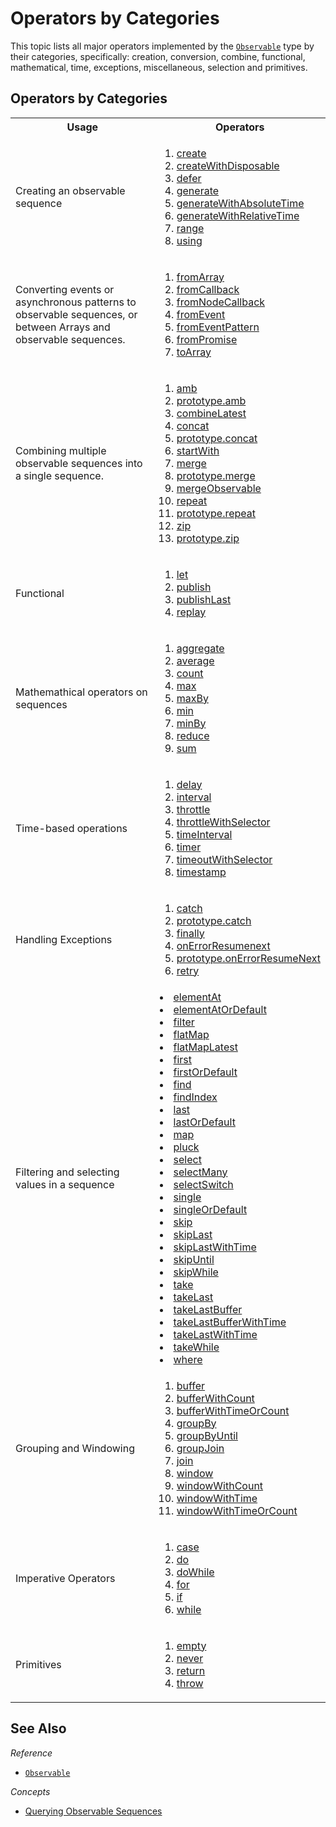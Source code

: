 # Operators by Categories #

This topic lists all major operators implemented by the [`Observable`](https://github.com/Reactive-Extensions/RxJS/blob/master/doc/api/core/observable.md) type by their categories, specifically: creation, conversion, combine, functional, mathematical, time, exceptions, miscellaneous, selection and primitives.

## Operators by Categories ##

<table>

   <th>Usage</th><th>Operators</th>
   <tr>
      <td>Creating an observable sequence</td>
      <td>
      <ol>
      <li><a href="https://github.com/Reactive-Extensions/RxJS/blob/master/doc/api/core/observable.md#rxobservablecreatesubscribe">create</a></li>
      <li><a href="https://github.com/Reactive-Extensions/RxJS/blob/master/doc/api/core/observable.md#rxobservablecreatewithdisposablesubscribe">createWithDisposable</a></li>
      <li><a href="https://github.com/Reactive-Extensions/RxJS/blob/master/doc/api/core/observable.md#rxobservabledeferobservablefactory">defer</a></li>
      <li><a href="https://github.com/Reactive-Extensions/RxJS/blob/master/doc/api/core/observable.md#rxobservablegenerateinitialstate-condition-iterate-resultselector-scheduler">generate</a></li>
      <li><a href="https://github.com/Reactive-Extensions/RxJS/blob/master/doc/api/core/observable.md#rxobservablegeneratewithabsolutetimeinitialstate-condition-iterate-resultselector-timeselector-scheduler">generateWithAbsoluteTime</a></li>
      <li><a href="https://github.com/Reactive-Extensions/RxJS/blob/master/doc/api/core/observable.md#rxobservablegenerateinitialstate-condition-iterate-resultselector-scheduler">generateWithRelativeTime</a></li>
      <li><a href="https://github.com/Reactive-Extensions/RxJS/blob/master/doc/api/core/observable.md#rxobservablerangestart-count-scheduler">range</a></li>
      <li><a href="https://github.com/Reactive-Extensions/RxJS/blob/master/doc/api/core/observable.md#rxobservableusingresourcefactory-observablefactory">using</a></li>
      </ol>
      </td>
   </tr>
   <tr>
      <td>Converting events or asynchronous patterns to observable sequences, or between Arrays and observable sequences.</td>
      <td>
      	<ol>
      	<li><a href="https://github.com/Reactive-Extensions/RxJS/blob/master/doc/api/core/observable.md#rxobservablefromarrayarray-scheduler">fromArray</a></li>
      	<li><a href="https://github.com/Reactive-Extensions/RxJS/blob/master/doc/api/core/observable.md#rxobservablefromcallbackfunc-scheduler-context">fromCallback</a></li>
      	<li><a href="https://github.com/Reactive-Extensions/RxJS/blob/master/doc/api/core/observable.md#rxobservablefromnodecallbackfunc-scheduler-context">fromNodeCallback</a></li>
      	<li><a href="https://github.com/Reactive-Extensions/RxJS/blob/master/doc/api/core/observable.md#rxobservablefromeventelement-eventname">fromEvent</a></li>
      	<li><a href="https://github.com/Reactive-Extensions/RxJS/blob/master/doc/api/core/observable.md#rxobservablefromeventpatternaddhandler-removehandler">fromEventPattern</a></li>
      	<li><a href="https://github.com/Reactive-Extensions/RxJS/blob/master/doc/api/core/observable.md#rxobservablefrompromisepromise">fromPromise</a></li>
      	<li><a href="https://github.com/Reactive-Extensions/RxJS/blob/master/doc/api/core/observable.md#rxobservableprototypetoarray">toArray</a></li>
      	</ol>
      </td>
   </tr>
   <tr>
   <td>
   Combining multiple observable sequences into a single sequence.
   </td>
   <td>
   <ol>
   <li><a href="https://github.com/Reactive-Extensions/RxJS/blob/master/doc/api/core/observable.md#rxobservableambargs">amb</a></li>
   <li><a href="https://github.com/Reactive-Extensions/RxJS/blob/master/doc/api/core/observable.md#rxobservableprototypeambrightsource">prototype.amb</a></li>
   <li><a href="https://github.com/Reactive-Extensions/RxJS/blob/master/doc/api/core/observable.md#rxobservableprototypecombinelatestargs-resultselector">combineLatest</a></li>
   <li><a href="https://github.com/Reactive-Extensions/RxJS/blob/master/doc/api/core/observable.md#rxobservableconcatargs">concat</a></li>
   <li><a href="https://github.com/Reactive-Extensions/RxJS/blob/master/doc/api/core/observable.md#rxobservableprototypeambrightsource">prototype.concat</a></li>
   <li><a href="https://github.com/Reactive-Extensions/RxJS/blob/master/doc/api/core/observable.md#rxobservableprototypestartwithscheduler-args">startWith</a></li>
   <li><a href="https://github.com/Reactive-Extensions/RxJS/blob/master/doc/api/core/observable.md#rxobservablemergescheduler-args">merge</a></li>
   <li><a href="https://github.com/Reactive-Extensions/RxJS/blob/master/doc/api/core/observable.md#rxobservableprototypemergemaxconcurrent--other">prototype.merge</a></li>
   <li><a href="https://github.com/Reactive-Extensions/RxJS/blob/master/doc/api/core/observable.md#rxobservableprototypemergeobservable">mergeObservable</a></li>
   <li><a href="https://github.com/Reactive-Extensions/RxJS/blob/master/doc/api/core/observable.md#rxobservablerepeatvalue-repeatcount-scheduler">repeat</a></li>
   <li><a href="https://github.com/Reactive-Extensions/RxJS/blob/master/doc/api/core/observable.md#rxobservableprototyperepeatrepeatcount">prototype.repeat</a></li>
   <li><a href="https://github.com/Reactive-Extensions/RxJS/blob/master/doc/api/core/observable.m#rxobservableambargs">zip</a></li>
   <li><a href="https://github.com/Reactive-Extensions/RxJS/blob/master/doc/api/core/observable.md#rxobservableprototypezipargs-resultselector">prototype.zip</a></li>
   </ol>
   </td>
   </tr>
   <tr>
   <td>Functional</td>
   <td>
   <ol>
   <li><a href="https://github.com/Reactive-Extensions/RxJS/blob/master/doc/api/core/observable.md#rxobservableprototypeletfunc">let</a></li>
   <li><a href="https://github.com/Reactive-Extensions/RxJS/blob/master/doc/api/core/observable.md#rxobservableprototypepublishselector">publish</a></li>
   <li><a href="https://github.com/Reactive-Extensions/RxJS/blob/master/doc/api/core/observable.md#rxobservableprototypepublishlatestselector">publishLast</a></li>
   <li><a href="https://github.com/Reactive-Extensions/RxJS/blob/master/doc/api/core/observable.md#rxobservableprototypereplayselector-buffersize-window-scheduler">replay</a></li>
   </ol>
   </td>
   </tr>
   <tr>
   <td>Mathemathical operators on sequences</td>
   <td>
   <ol>
   <li><a href="https://github.com/Reactive-Extensions/RxJS/blob/master/doc/api/core/observable.md#rxobservableprototypeaggregateseed-accumulator">aggregate</a></li>
   <li><a href="https://github.com/Reactive-Extensions/RxJS/blob/master/doc/api/core/observable.md#rxobservableprototypeaverageselector">average</a></li>
   <li><a href="https://github.com/Reactive-Extensions/RxJS/blob/master/doc/api/core/observable.md#rxobservableprototypecountpredicate">count</a></li>
   <li><a href="https://github.com/Reactive-Extensions/RxJS/blob/master/doc/api/core/observable.md#rxobservableprototypemaxcomparer">max</a></li>
   <li><a href="https://github.com/Reactive-Extensions/RxJS/blob/master/doc/api/core/observable.md#rxobservableprototypemaxbykeyselector-comparer">maxBy</a></li>
   <li><a href="https://github.com/Reactive-Extensions/RxJS/blob/master/doc/api/core/observable.md#rxobservableprototypemincomparer">min</a></li>
   <li><a href="https://github.com/Reactive-Extensions/RxJS/blob/master/doc/api/core/observable.md#rxobservableprototypeminbykeyselector-comparer">minBy</a></li>
   <li><a href="https://github.com/Reactive-Extensions/RxJS/blob/master/doc/api/core/observable.md#rxobservableprototypereduceaccumulator-seed">reduce</a></li>
   <li><a href="https://github.com/Reactive-Extensions/RxJS/blob/master/doc/api/core/observable.md#rxobservableprototypesumkeyselector-thisarg">sum</a></li>
   </ol>
   </td>
   </tr>
   <tr>
   <td>Time-based operations</td>
   <td>
   <ol>
   <li><a href="https://github.com/Reactive-Extensions/RxJS/blob/master/doc/api/core/observable.md#rxobservableprototypedelayduetime-scheduler">delay</a></li>
   <li><a href="https://github.com/Reactive-Extensions/RxJS/blob/master/doc/api/core/observable.md#rxobservableintervalperiod-scheduler">interval</a></li>
   <li><a href="https://github.com/Reactive-Extensions/RxJS/blob/master/doc/api/core/observable.md#rxobservableprototypethrottleduetime-scheduler">throttle</a></li>
   <li><a href="https://github.com/Reactive-Extensions/RxJS/blob/master/doc/api/core/observable.md#rxobservableprototypethrottlewithselectorthrottleselector">throttleWithSelector</a></li>
   <li><a href="https://github.com/Reactive-Extensions/RxJS/blob/master/doc/api/core/observable.md#rxobservableprototypetimeintervalscheduler">timeInterval</a></li>
   <li><a href="https://github.com/Reactive-Extensions/RxJS/blob/master/doc/api/core/observable.md#rxobservabletimerduetime-period-scheduler">timer</a></li>
   <li><a href="https://github.com/Reactive-Extensions/RxJS/blob/master/doc/api/core/observable.md#rxobservableprototypetimeoutduetime-other-scheduler">timeoutWithSelector</a></li>
   <li><a href="https://github.com/Reactive-Extensions/RxJS/blob/master/doc/api/core/observable.md#rxobservableprototypetimestampscheduler">timestamp</a></li>
   </ol>
   </td>
   </tr>
   <tr>
   <td>Handling Exceptions</td>
   <td>
   <ol>
   <li><a href="https://github.com/Reactive-Extensions/RxJS/blob/master/doc/api/core/observable.md#rxobservablecatchargs">catch</a></li>
   <li><a href="https://github.com/Reactive-Extensions/RxJS/blob/master/doc/api/core/observable.md#rxobservableprototypecatchsecond--handler">prototype.catch</a></li>
   <li><a href="https://github.com/Reactive-Extensions/RxJS/blob/master/doc/api/core/observable.md#rxobservableprototypefinallyaction">finally</a></li>
   <li><a href="https://github.com/Reactive-Extensions/RxJS/blob/master/doc/api/core/observable.md#rxobservableonerrorresumenextargs">onErrorResumenext</a></li>
   <li><a href="https://github.com/Reactive-Extensions/RxJS/blob/master/doc/api/core/observable.md#rxobservableprototypeonerrorresumenextsecond">prototype.onErrorResumeNext</a></li>
   <li><a href="https://github.com/Reactive-Extensions/RxJS/blob/master/doc/api/core/observable.md#rxobservableprototyperetryretrycount">retry</a></li>
   </ol>
   </td>
   </tr>
   <tr>
   <td>Filtering and selecting values in a sequence</td>
   <td>
   <li><a href="https://github.com/Reactive-Extensions/RxJS/blob/master/doc/api/core/observable.md#rxobservableprototypeelementatindex">elementAt</a></li>
   <li><a href="https://github.com/Reactive-Extensions/RxJS/blob/master/doc/api/core/observable.md#rxobservableprototypeelementatordefaultindex-defaultvalue">elementAtOrDefault</a></li>
   <li><a href="https://github.com/Reactive-Extensions/RxJS/blob/master/doc/api/core/observable.md#rxobservableprototypefilterpredicate-thisarg">filter</a></li>
   <li><a href="https://github.com/Reactive-Extensions/RxJS/blob/master/doc/api/core/observable.md#rxobservableprototypeflatmapselector-resultselector">flatMap</a></li>
   <li><a href="https://github.com/Reactive-Extensions/RxJS/blob/master/doc/api/core/observable.md#rxobservableprototypeflatmaplatestselector-thisarg">flatMapLatest</a></li>
   <li><a href="https://github.com/Reactive-Extensions/RxJS/blob/master/doc/api/core/observable.md#rxobservableprototypefirstpredicate-thisarg">first</a></li>
   <li><a href="https://github.com/Reactive-Extensions/RxJS/blob/master/doc/api/core/observable.md#rxobservableprototypefirstordefaultpredicate-defaultvalue-thisarg">firstOrDefault</a></li>
   <li><a href="https://github.com/Reactive-Extensions/RxJS/blob/master/doc/api/core/observable.md#rxobservableprototypefindpredicate-thisarg">find</a></li>
   <li><a href="https://github.com/Reactive-Extensions/RxJS/blob/master/doc/api/core/observable.md#rxobservableprototypefindindexpredicate-thisarg">findIndex</a></li>
   <li><a href="https://github.com/Reactive-Extensions/RxJS/blob/master/doc/api/core/observable.md#rxobservableprototypelastpredicate-thisarg">last</a></li>
   <li><a href="https://github.com/Reactive-Extensions/RxJS/blob/master/doc/api/core/observable.md#rxobservableprototypelastordefaultpredicate-defaultvalue-thisarg">lastOrDefault</a></li>
   <li><a href="https://github.com/Reactive-Extensions/RxJS/blob/master/doc/api/core/observable.md#rxobservableprototypemapselector-thisarg">map</a></li>
   <li><a href="https://github.com/Reactive-Extensions/RxJS/blob/master/doc/api/core/observable.md#rxobservableprototypepluckproperty">pluck</a></li>
   <li><a href="https://github.com/Reactive-Extensions/RxJS/blob/master/doc/api/core/observable.md#rxobservableprototypeselectselector-thisarg">select</a></li>
   <li><a href="https://github.com/Reactive-Extensions/RxJS/blob/master/doc/api/core/observable.md#rxobservableprototypeselectmanyselector-resultselector">selectMany</a></li>
   <li><a href="https://github.com/Reactive-Extensions/RxJS/blob/master/doc/api/core/observable.md#rxobservableprototypeselectswitchselector-thisarg">selectSwitch</a></li>
   <li><a href="https://github.com/Reactive-Extensions/RxJS/blob/master/doc/api/core/observable.md#rxobservableprototypesinglepredicate-thisarg">single</a></li>
   <li><a href="https://github.com/Reactive-Extensions/RxJS/blob/master/doc/api/core/observable.md#rxobservableprototypesingleordefaultpredicate-defaultvalue-thisarg">singleOrDefault</a></li>
   <li><a href="https://github.com/Reactive-Extensions/RxJS/blob/master/doc/api/core/observable.md#rxobservableprototypeskipcount">skip</a></li>
   <li><a href="https://github.com/Reactive-Extensions/RxJS/blob/master/doc/api/core/observable.md#rxobservableprototypeskiplastcount">skipLast</a></li>
   <li><a href="https://github.com/Reactive-Extensions/RxJS/blob/master/doc/api/core/observable.md#rxobservableprototypeskiplastwithtimeduration">skipLastWithTime</a></li>
   <li><a href="https://github.com/Reactive-Extensions/RxJS/blob/master/doc/api/core/observable.md#rxobservableprototypeskipuntilother">skipUntil</a></li>
   <li><a href="https://github.com/Reactive-Extensions/RxJS/blob/master/doc/api/core/observable.md#rxobservableprototypeskipwhilepredicate-thisarg">skipWhile</a></li>
   <li><a href="https://github.com/Reactive-Extensions/RxJS/blob/master/doc/api/core/observable.md#rxobservableprototypetakecount-scheduler">take</a></li>
   <li><a href="https://github.com/Reactive-Extensions/RxJS/blob/master/doc/api/core/observable.md#rxobservableprototypetakelastcount">takeLast</a></li>
   <li><a href="https://github.com/Reactive-Extensions/RxJS/blob/master/doc/api/core/observable.md#rxobservableprototypetakelastbuffercount">takeLastBuffer</a></li>
   <li><a href="https://github.com/Reactive-Extensions/RxJS/blob/master/doc/api/core/observable.md#rxobservableprototypetakelastbufferwithtimeduration-scheduler">takeLastBufferWithTime</a></li>
   <li><a href="https://github.com/Reactive-Extensions/RxJS/blob/master/doc/api/core/observable.md#rxobservableprototypetakelastwithtimeduration-timescheduler-loopscheduler">takeLastWithTime</a></li>
   <li><a href="https://github.com/Reactive-Extensions/RxJS/blob/master/doc/api/core/observable.md#rxobservableprototypetakewhilepredicate-thisarg">takeWhile</a></li>
   <li><a href="https://github.com/Reactive-Extensions/RxJS/blob/master/doc/api/core/observable.md#rxobservableprototypewherepredicate-thisarg">where</a></li>
   </td>
   </tr>
   <tr>
   <td>Grouping and Windowing</td>
   <td>
   <ol>
   <li><a href="https://github.com/Reactive-Extensions/RxJS/blob/master/doc/api/core/observable.md#rxobservableprototypebufferbufferopenings-bufferboundaries-bufferclosingselector">buffer</a></li>
   <li><a href="https://github.com/Reactive-Extensions/RxJS/blob/master/doc/api/core/observable.md#rxobservableprototypebufferwithcountcount-skip">bufferWithCount</a></li>
   <li><a href="https://github.com/Reactive-Extensions/RxJS/blob/master/doc/api/core/observable.md#rxobservableprototypebufferwithtimetimespan-timeshift--scheduler-scheduler">bufferWithTimeOrCount</a></li>
   <li><a href="https://github.com/Reactive-Extensions/RxJS/blob/master/doc/api/core/observable.md#rxobservableprototypegroupbykeyselector-elementselector-keyserializer">groupBy</a></li>
   <li><a href="https://github.com/Reactive-Extensions/RxJS/blob/master/doc/api/core/observable.md#rxobservableprototypegroupbyuntilkeyselector-elementselector-durationselector-keyserializer">groupByUntil</a></li>
   <li><a href="https://github.com/Reactive-Extensions/RxJS/blob/master/doc/api/core/observable.md#rxobservableprototypegroupjoinright-leftdurationselector-rightdurationselector-resultselector">groupJoin</a></li>
   <li><a href="https://github.com/Reactive-Extensions/RxJS/blob/master/doc/api/core/observable.md#rxobservableprototypejoinright-leftdurationselector-rightdurationselector-resultselector">join</a></li>
   <li><a href="https://github.com/Reactive-Extensions/RxJS/blob/master/doc/api/core/observable.md#rxobservableprototypewindowwindowopenings-windowboundaries-windowclosingselector">window</a></li>
   <li><a href="https://github.com/Reactive-Extensions/RxJS/blob/master/doc/api/core/observable.md#rxobservableprototypewindowwithcountcount-skip">windowWithCount</a></li>
   <li><a href="https://github.com/Reactive-Extensions/RxJS/blob/master/doc/api/core/observable.md#rxobservableprototypewindowwithtimetimespan-timeshift--scheduler">windowWithTime</a></li>
   <li><a href="https://github.com/Reactive-Extensions/RxJS/blob/master/doc/api/core/observable.md#rxobservableprototypewindowwithtimeorcounttimespan-count-scheduler">windowWithTimeOrCount</a></li>
   </ol>
   </td>
   </tr>
   <tr>
   <td>Imperative Operators</td>
   <td>
   <ol>
   <li><a href="https://github.com/Reactive-Extensions/RxJS/blob/master/doc/api/core/observable.md#rxobservablecaseselector-sources-elsesourcescheduler">case</a></li>
   <li><a href="https://github.com/Reactive-Extensions/RxJS/blob/master/doc/api/core/observable.md#rxobservableprototypedoobserver--onnext-onerror-oncompleted">do</a></li>
   <li><a href="https://github.com/Reactive-Extensions/RxJS/blob/master/doc/api/core/observable.md#rxobservableprototypedowhilecondition-source">doWhile</a></li>
   <li><a href="https://github.com/Reactive-Extensions/RxJS/blob/master/doc/api/core/observable.md#rxobservableforsources-resultselector">for</a></li>
   <li><a href="https://github.com/Reactive-Extensions/RxJS/blob/master/doc/api/core/observable.md#rxobservableifcondition-thensource-elsesource">if</a></li>
   <li><a href="https://github.com/Reactive-Extensions/RxJS/blob/master/doc/api/core/observable.md#rxobservablewhilecondition-source">while</a></li>
   </ol>
   </td>
   </tr>
   <tr>
   <td>Primitives</td>
   <td>
   <ol>
    <li><a href="https://github.com/Reactive-Extensions/RxJS/blob/master/doc/api/core/observable.md#rxobservableemptyscheduler">empty</a></li>   
    <li><a href="https://github.com/Reactive-Extensions/RxJS/blob/master/doc/api/core/observable.md#rxobservablenever">never</a></li>   
 	<li><a href="https://github.com/Reactive-Extensions/RxJS/blob/master/doc/api/core/observable.md#rxobservablereturnvalue-scheduler">return</a></li>
   <li><a href="https://github.com/Reactive-Extensions/RxJS/blob/master/doc/api/core/observable.md#rxobservablethrowexception-scheduler">throw</a></li> 	
   </ol>
   </td>
   </tr>
</table>

## See Also ##

*Reference*
 - [`Observable`](https://github.com/Reactive-Extensions/RxJS/blob/master/doc/api/core/observable.md)

*Concepts*
- [Querying Observable Sequences](querying.md)